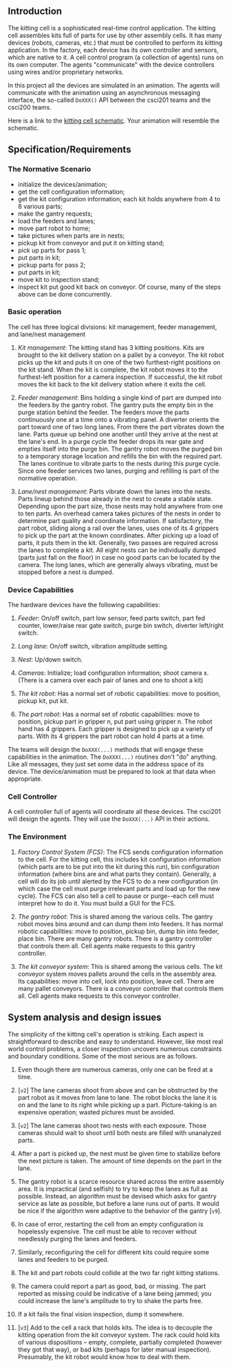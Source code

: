 ## Introduction
The kitting cell is a sophisticated real-time control application. The kitting cell assembles kits full of parts for use by other assembly cells. It has many devices (robots, cameras, etc.) that must be controlled to perform its kitting application.  In the factory, each device has its own controller and sensors, which are native to it. A cell control program (a collection of agents) runs on its own computer. The agents "communicate" with the device controllers using wires and/or proprietary networks.

In this project all the devices are simulated in an animation. The agents will communicate with the animation using an asynchronous messaging interface, the so-called `DoXXX()` API between the csci201 teams and the csci200 teams.

Here is a link to the [kitting cell schematic](http://www-scf.usc.edu/~csci201/factory/KittingCell.JPG). Your animation will resemble the schematic.

## Specification/Requirements
### The Normative Scenario
* initialize the devices/animation;
* get the cell configuration information;
* get the kit configuration information; each kit holds anywhere from 4 to 8 various parts;
* make the gantry requests;
* load the feeders and lanes;
* move part robot to home;
* take pictures when parts are in nests;
* pickup kit from conveyor and put it on kitting stand;
* pick up parts for pass 1;
* put parts in kit;
* pickup parts for pass 2;
* put parts in kit;
* move kit to inspection stand;
* inspect kit put good kit back on conveyor.
Of course, many of the steps above can be done concurrently.

### Basic operation
The cell has three logical divisions: kit management, feeder management, and lane/nest management

1. _Kit management_: The kitting stand has 3 kitting positions. Kits are brought to the kit delivery station on a pallet by a conveyor. The kit robot picks up the kit and puts it on one of the two furthest-right positions on the kit stand. When the kit is complete, the kit robot moves it to the furthest-left position for a camera inspection. If successful, the kit robot moves the kit back to the kit delivery station where it exits the cell.

1. _Feeder management_: Bins holding a single kind of part are dumped into the feeders by the gantry robot. The gantry puts the empty bin in the purge station behind the feeder. The feeders move the parts continuously one at a time onto a vibrating panel. A diverter orients the part toward one of two long lanes. From there the part vibrates down the lane. Parts queue up behind one another until they arrive at the nest at the lane's end. In a purge cycle the feeder drops its rear gate and empties itself into the purge bin. The gantry robot moves the purged bin to a temporary storage location and refills the bin with the required part. The lanes continue to vibrate parts to the nests during this purge cycle. Since one feeder services two lanes, purging and refilling is part of the normative operation.

1. _Lane/nest management_: Parts vibrate down the lanes into the nests. Parts lineup behind those already in the nest to create a stable state. Depending upon the part size, those nests may hold anywhere from one to ten parts. An overhead camera takes pictures of the nests in order to determine part quality and coordinate information. If satisfactory, the part robot, sliding along a rail over the lanes, uses one of its 4 grippers to pick up the part at the known coordinates. After picking up a load of parts, it puts them in the kit. Generally, two passes are required across the lanes to complete a kit. All eight nests can be individually dumped (parts just fall on the floor) in case no good parts can be located by the camera. The long lanes, which are generally always vibrating, must be stopped before a nest is dumped.

### Device Capabilities
The hardware devices have the following capabilities:

1. _Feeder_: On/off switch, part low sensor, feed parts switch, part fed counter, lower/raise rear gate switch, purge bin switch, diverter left/right switch.

1. _Long lane_: On/off switch, vibration amplitude setting.

1. _Nest_: Up/down switch.

1. _Cameras_: Initialize; load configuration information; shoot camera x. (There is a camera over each pair of lanes and one to shoot a kit)

1. _The kit robot_: Has a normal set of robotic capabilities: move to position, pickup kit, put kit.

1. _The part robot_: Has a normal set of robotic capabilities: move to position, pickup part in gripper n, put part using gripper n. The robot hand has 4 grippers. Each gripper is designed to pick up a variety of parts. With its 4 grippers the part robot can hold 4 parts at a time.

The teams will design the `DoXXX(...)` methods that will engage these capabilities in the animation. The `DoXXX(...)` routines don't "do" anything. Like all messages, they just set some data in the address space of its device. The device/animation must be prepared to look at that data when appropriate.

### Cell Controller
A cell controller full of agents will coordinate all these devices. The csci201 will design the agents. They will use the `DoXXX(...)` API in their actions.

### The Environment
1. _Factory Control System (FCS)_: The FCS sends configuration information to the cell. For the kitting cell, this includes kit configuration information (which parts are to be put into the kit during this run), bin configuration information (where bins are and what parts they contain). Generally, a cell will do its job until alerted by the FCS to do a new configuration (in which case the cell must purge irrelevant parts and load up for the new cycle). The FCS can also tell a cell to pause or purge--each cell must interpret how to do it. You must build a GUI for the FCS.

1. _The gantry robot_: This is shared among the various cells. The gantry robot moves bins around and can dump them into feeders. It has normal robotic capabilities: move to position, pickup bin, dump bin into feeder, place bin. There are many gantry robots. There is a gantry controller that controls them all. Cell agents make requests to this gantry controller.

1. _The kit conveyor system_: This is shared among the various cells. The kit conveyor system moves pallets around the cells in the assembly area. Its capabilities: move into cell, lock into position, leave cell. There are many pallet conveyors. There is a conveyor controller that controls them all. Cell agents make requests to this conveyor controller.


## System analysis and design issues
The simplicity of the kitting cell's operation is striking. Each aspect is straightforward to describe and easy to understand. However, like most real world control problems, a closer inspection uncovers numerous constraints and boundary conditions. Some of the most serious are as follows.

1. Even though there are numerous cameras, only one can be fired at a time.

1. [`v2`] The lane cameras shoot from above and can be obstructed by the part robot as it moves from lane to lane. The robot blocks the lane it is on and the lane to its right while picking up a part. Picture-taking is an expensive operation; wasted pictures must be avoided.

1. [`v2`] The lane cameras shoot two nests with each exposure. Those cameras should wait to shoot until both nests are filled with unanalyzed parts.

1. After a part is picked up, the nest must be given time to stabilize before the next picture is taken. The amount of time depends on the part in the lane.

1. The gantry robot is a scarce resource shared across the entire assembly area. It is impractical (and selfish) to try to keep the lanes as full as possible. Instead, an algorithm must be devised which asks for gantry service as late as possible, but before a lane runs out of parts. It would be nice if the algorithm were adaptive to the behavior of the gantry [`v9`].

1. In case of error, restarting the cell from an empty configuration is hopelessly expensive. The cell must be able to recover without needlessly purging the lanes and feeders.

1. Similarly, reconfiguring the cell for different kits could require some lanes and feeders to be purged.

1. The kit and part robots could collide at the two far right kitting stations.

1. The camera could report a part as good, bad, or missing. The part reported as missing could be indicative of a lane being jammed; you could increase the lane's amplitude to try to shake the parts free.

1. If a kit fails the final vision inspection, dump it somewhere.

1. [`v3`] Add to the cell a rack that holds kits. The idea is to decouple the kitting operation from the kit conveyor system. The rack could hold kits of various dispositions – empty, complete, partially completed (however they got that way), or bad kits (perhaps for later manual inspection). Presumably, the kit robot would know how to deal with them.